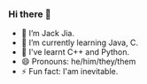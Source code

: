 ### Hi there 👋

- 🔭 I’m Jack Jia.
- 🌱 I’m currently learning Java, C.
- 👯 I've learnt C++ and Python.
- 😄 Pronouns: he/him/they/them
- ⚡ Fun fact: I'am inevitable.
